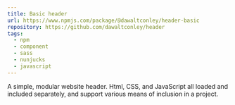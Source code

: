 ```yaml
---
title: Basic header
url: https://www.npmjs.com/package/@dawaltconley/header-basic
repository: https://github.com/dawaltconley/header
tags:
  - npm
  - component
  - sass
  - nunjucks
  - javascript
---
```


A simple, modular website header. Html, CSS, and JavaScript all loaded and
included separately, and support various means of inclusion in a project.
